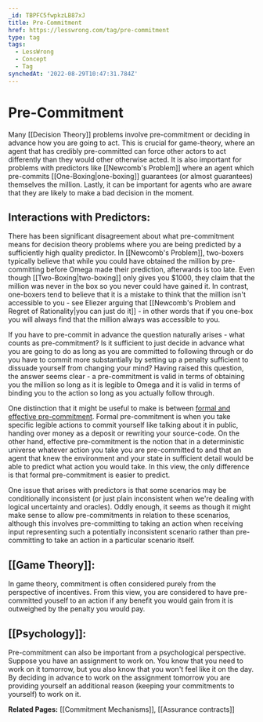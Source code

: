 ```yaml
---
_id: TBPFC5fwpkzLB87xJ
title: Pre-Commitment
href: https://lesswrong.com/tag/pre-commitment
type: tag
tags:
  - LessWrong
  - Concept
  - Tag
synchedAt: '2022-08-29T10:47:31.784Z'
---
```

# Pre-Commitment

Many [[Decision Theory]] problems involve pre-commitment or deciding in advance how you are going to act. This is crucial for game-theory, where an agent that has credibly pre-committed can force other actors to act differently than they would other otherwise acted. It is also important for problems with predictors like [[Newcomb's Problem]] where an agent which pre-commits [[One-Boxing|one-boxing]] guarantees (or almost guarantees) themselves the million. Lastly, it can be important for agents who are aware that they are likely to make a bad decision in the moment.

Interactions with Predictors:
-----------------------------

There has been significant disagreement about what pre-commitment means for decision theory problems where you are being predicted by a sufficiently high quality predictor. In [[Newcomb's Problem]], two-boxers typically believe that while you could have obtained the million by pre-committing before Omega made their prediction, afterwards is too late. Even though [[Two-Boxing|two-boxing]] only gives you $1000, they claim that the million was never in the box so you never could have gained it. In contrast, one-boxers tend to believe that it is a mistake to think that the million isn't accessible to you - see Eliezer arguing that [[Newcomb's Problem and Regret of Rationality|you can just do it]] \- in other words that if you one-box you will always find that the million always was accessible to you.

If you have to pre-commit in advance the question naturally arises - what counts as pre-commitment? Is it sufficient to just decide in advance what you are going to do as long as you are committed to following through or do you have to commit more substantially by setting up a penalty sufficient to dissuade yourself from changing your mind? Having raised this question, the answer seems clear - a pre-commitment is valid in terms of obtaining you the million so long as it is legible to Omega and it is valid in terms of binding you to the action so long as you actually follow through.

One distinction that it might be useful to make is between [formal and effective pre-commitment](https://www.lesswrong.com/posts/Q8tyoaMFmW8R9w9db/formal-vs-effective-pre-commitment). Formal pre-commitment is when you take specific legible actions to commit yourself like talking about it in public, handing over money as a deposit or rewriting your source-code. On the other hand, effective pre-commitment is the notion that in a deterministic universe whatever action you take you are pre-committed to and that an agent that knew the environment and your state in sufficient detail would be able to predict what action you would take. In this view, the only difference is that formal pre-commitment is easier to predict.

One issue that arises with predictors is that some scenarios may be conditionally inconsistent (or just plain inconsistent when we're dealing with logical uncertainty and oracles). Oddly enough, it seems as though it might make sense to allow pre-commitments in relation to these scenarios, although this involves pre-committing to taking an action when receiving input representing such a potentially inconsistent scenario rather than pre-committing to take an action in a particular scenario itself.

[[Game Theory]]:
---------------------------------------------------------

In game theory, commitment is often considered purely from the perspective of incentives. From this view, you are considered to have pre-committed youself to an action if any benefit you would gain from it is outweighed by the penalty you would pay.

[[Psychology]]:
-------------------------------------------------------

Pre-commitment can also be important from a psychological perspective. Suppose you have an assignment to work on. You know that you need to work on it tomorrow, but you also know that you won't feel like it on the day. By deciding in advance to work on the assignment tomorrow you are providing yourself an additional reason (keeping your commitments to yourself) to work on it.

**Related Pages:** [[Commitment Mechanisms]], [[Assurance contracts]]